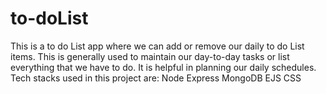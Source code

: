 # to-doList
This is a to do List app where we can add or remove our daily to do List items. This is generally used to maintain our day-to-day tasks or list everything that we have to do. It is helpful in planning our daily schedules.
Tech stacks used in this project are:
Node
Express
MongoDB
EJS
CSS
